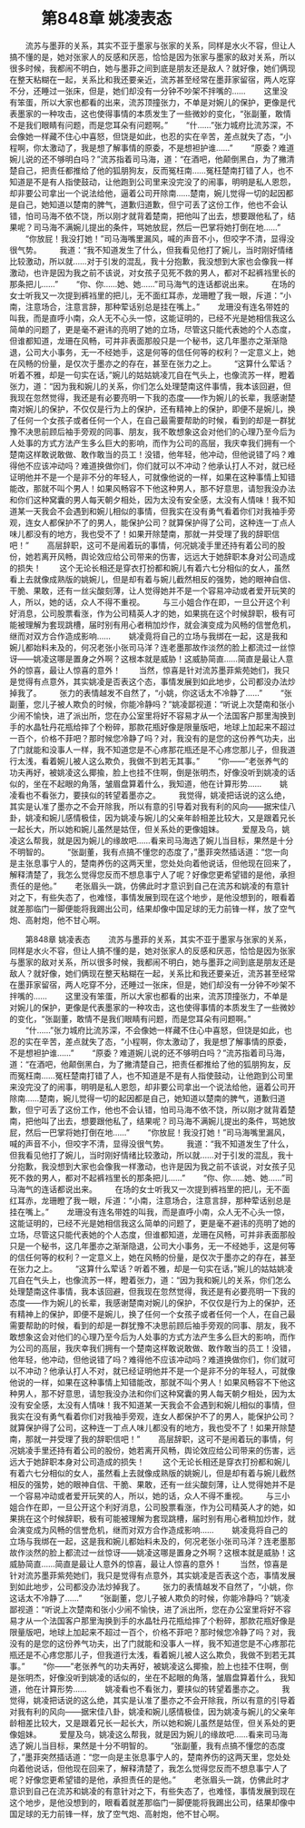 # 　　第848章 姚凌表态
　　流苏与墨菲的关系，其实不亚于墨家与张家的关系，同样是水火不容，但让人搞不懂的是，她对张家人的反感和厌恶，恰恰是因为张家与墨家的敌对关系，所以很多时候，我都闹不明白，她与墨菲之间到底是朋友还是敌人？就好像，她们俩现在整天粘糊在一起，关系比和我还要亲近，流苏甚至经常在墨菲家留宿，两人吃穿不分，还睡过一张床，但是，她们却没有一分钟不吵架不拌嘴的……
　　这里没有笨蛋，所以大家也都看的出来，流苏顶撞张力，不单是对婉儿的保护，更像是代表墨家的一种攻击，这也使得事情的本质发生了一些微妙的变化，“张副董，敢情不是我们眼睛有问题，而是您耳朵有问题啊。”
　　“什……”张力城府比流苏深，不会像她一样藏不住心中喜怒，但饶是如此，也忍的实在辛苦，差点就失了态，“小程啊，你太激动了，我是想了解事情的原委，不是想袒护谁……”
　　“原委？难道婉儿说的还不够明白吗？”流苏指着司马海，道：“在酒吧，他颠倒黑白，为了撇清楚自己，把责任都推给了他的狐朋狗友，反而冤枉南……冤枉楚南打错了人，也不知道是不是有人指使鼓动，让他跑到公司里来没完没了的闹事，明明是私人恩怨，却非要公司拿出一个说法给他，逼着公司开除南……楚南，婉儿觉得一切的起因都是自己，她知道以楚南的脾气，道歉归道歉，但宁可丢了这份工作，他也不会认错，怕司马海不依不饶，所以刚才就背着楚南，把他叫了出去，想要跟他私了，结果呢？司马海不满婉儿提出的条件，骂她放屁，然后一巴掌将她打倒在地……”
　　“你放屁！我没打她！”司马海嘴里漏风，喊的声音不小，但咬字不清，显得没很气势。
　　我道：“我不知道发生了什么，但我看见他打了婉儿，当时刚好情绪比较激动，所以就……对于引发的混乱，我十分抱歉，我没想到大家也会像我一样激动，也许是因为我之前不该说，对女孩子见死不救的男人，都对不起裤裆里长的那条把儿……”
　　“你、你……她、她……”司马海气的连话都说出来。
　　在场的女士听我又一次提到裤裆里的把儿，无不面红耳赤，龙珊瞪了我一眼，斥道：“小南，注意场合，注意言辞，那种荤话别总是挂在嘴上。”
　　龙珊没有连名带姓的叫我，而是直呼小南，众人无不心头一惊，这能证明的，已经不光是她相信我这么简单的问题了，更是毫不避讳的亮明了她的立场，尽管这只能代表她的个人态度，但谁都知道，龙珊在风畅，可并非表面那般只是一个秘书，这几年墨亦之渐渐隐退，公司大小事务，无一不经她手，这是何等的信任何等的权利？一定意义上，她在风畅的份量，是仅次于墨亦之的存在，甚至在张力之上。
　　“这算什么荤话？听着不雅，却是一句实在话，”婉儿的姑姑姚凌兀自在气头上，也像流苏一样，瞪着张力，道：“因为我和婉儿的关系，你们怎么处理楚南这件事情，我本该回避，但我现在忽然觉得，我还是有必要亮明一下我的态度——作为婉儿的长辈，我感谢楚南对婉儿的保护，不仅仅是行为上的保护，还有精神上的保护，即便不是婉儿，换了任何一个女孩子或者任何一个人，在自己最需要帮助的时候，看到的却是一群犹豫不决思前顾后袖手旁观的同事、朋友，我不敢想象这会对他们的心理乃至今后为人处事的方式方法产生多么巨大的影响，而作为公司的高层，我庆幸我们拥有一个楚南这样敢说敢做、敢作敢当的员工！没错，他年轻，他冲动，但他说错了吗？难得他不应该冲动吗？难道换做你们，你们就可以不冲动？他承认打人不对，就已经证明他并不是一个是非不分的年轻人，可就像他说的一样，如果在这种事情上知错能改，那就不叫个男人！如果风畅容不下他这种男人，那不好意思，请恕我没办法和你们这种窝囊的男人每天朝夕相处，因为太没有安全感，太没有人情味！我不知道某一天我会不会遇到和婉儿相似的事情，但我实在没有勇气看着你们对我袖手旁观，连女人都保护不了的男人，能保护公司？就算保护得了公司，这种连一丁点人味儿都没有的地方，我也受不了！如果开除楚南，那就一并受理了我的辞职信吧！”
　　高层辞职，这可不是闹着玩的事情，何况姚凌手里还持有着公司的股份，她若离开风畅，舆论效应给公司带来的伤害，远远大于她辞职本身对公司造成的损失！
　　这个无论长相还是穿衣打扮都和婉儿有着六七分相似的女人，虽然看上去就像成熟版的姚婉儿，但是却有着与婉儿截然相反的强势，她的眼神自信、干脆、果敢，还有一丝尖酸刻薄，让人觉得她并不是一个容易冲动或者爱开玩笑的人，所以，她的话，众人不得不重视。
　　与三小姐合作在即，一旦公开这个利好消息，公司股票看涨，作为公司精英人才的她，如果挑在这个时候辞职，极有可能被理解为套现跳槽，届时别有用心者稍加炒作，就会演变成为风畅的信誉危机，继而对双方合作造成影响……
　　姚凌竟将自己的立场与我绑在一起，这是我和婉儿都始料未及的，何况老张小张司马洋？连老墨那故作淡然的脸上都流过一丝惊讶——姚凌这哪是置身之外啊？这根本就是威胁！这威胁简直……简直是最让人意外的惊喜，最让人惊喜的意外！
　　当然，惊喜是针对流苏墨菲紫苑她们，我只是觉得有点意外，其实姚凌是否表这个态，事情发展到如此地步，公司都没办法炒掉我了。
　　张力的表情越发不自然了，“小姚，你这话太不冷静了……”
　　“张副董，您儿子被人欺负的时候，你能冷静吗？”姚凌鄙视道：“听说上次楚南和张小少闹不愉快，进了派出所，您在办公室里将好不容易才从一个法国客户那里淘换到手的水晶牡丹花瓶给摔了个粉碎，那款花瓶好像是限量版吧，地球上加起来不超过一百个，价格不菲吧？那时候您冷静了吗？对，我没有的是您的这份养气功夫，出了门就能和没事人一样，我不知道您是不心疼那花瓶还是不心疼您那儿子，但我道行太浅，看着婉儿被人这么欺负，我做不到若无其事。”
　　“你——”老张养气的功夫再好，被姚凌这么揶揄，脸上也挂不住啊，倒是张明杰，好像没听到姚凌的话似的，坐在不起眼的角落，皱眉盘算着什么，我知道，他在计算形势……
　　姚凌看也不看张力，要挟似的转望着墨亦之。
　　我觉得，姚凌把话说的这么绝，其实是认准了墨亦之不会开除我，所以有意的引导着对我有利的风向——据宋佳八卦，姚凌和婉儿感情极佳，因为姚凌与婉儿的父亲年龄相差比较大，又是跟着兄长一起长大，所以她和婉儿虽然是姑侄，但关系处的更像姐妹。
　　爱屋及乌，姚凌这么帮我，就是因为婉儿的缘故吧……看来司马海选了婉儿当目标，果然是十分不明智的。
　　“张副董，我有点搞不懂您的态度了，”墨菲突然插话道：“您一向是主张息事宁人的，楚南养伤的这两天里，您处处向着他说话，但他现在回来了，解释清楚了，我怎么觉得您反而不想息事宁人了呢？好像您更希望错的是他，承担责任的是他。”
　　老张眉头一跳，仿佛此时才意识到自己在流苏和姚凌的有意针对之下，有些失态了，也难怪，事情发展到现在这个地步，是他没想到的，眼看着就差那临门一脚便能将我踢出公司，结果却像中国足球的无力前锋一样，放了空气炮、高射炮，他不甘心啊。

　　第848章 姚凌表态
　　流苏与墨菲的关系，其实不亚于墨家与张家的关系，同样是水火不容，但让人搞不懂的是，她对张家人的反感和厌恶，恰恰是因为张家与墨家的敌对关系，所以很多时候，我都闹不明白，她与墨菲之间到底是朋友还是敌人？就好像，她们俩现在整天粘糊在一起，关系比和我还要亲近，流苏甚至经常在墨菲家留宿，两人吃穿不分，还睡过一张床，但是，她们却没有一分钟不吵架不拌嘴的……
　　这里没有笨蛋，所以大家也都看的出来，流苏顶撞张力，不单是对婉儿的保护，更像是代表墨家的一种攻击，这也使得事情的本质发生了一些微妙的变化，“张副董，敢情不是我们眼睛有问题，而是您耳朵有问题啊。”
　　“什……”张力城府比流苏深，不会像她一样藏不住心中喜怒，但饶是如此，也忍的实在辛苦，差点就失了态，“小程啊，你太激动了，我是想了解事情的原委，不是想袒护谁……”
　　“原委？难道婉儿说的还不够明白吗？”流苏指着司马海，道：“在酒吧，他颠倒黑白，为了撇清楚自己，把责任都推给了他的狐朋狗友，反而冤枉南……冤枉楚南打错了人，也不知道是不是有人指使鼓动，让他跑到公司里来没完没了的闹事，明明是私人恩怨，却非要公司拿出一个说法给他，逼着公司开除南……楚南，婉儿觉得一切的起因都是自己，她知道以楚南的脾气，道歉归道歉，但宁可丢了这份工作，他也不会认错，怕司马海不依不饶，所以刚才就背着楚南，把他叫了出去，想要跟他私了，结果呢？司马海不满婉儿提出的条件，骂她放屁，然后一巴掌将她打倒在地……”
　　“你放屁！我没打她！”司马海嘴里漏风，喊的声音不小，但咬字不清，显得没很气势。
　　我道：“我不知道发生了什么，但我看见他打了婉儿，当时刚好情绪比较激动，所以就……对于引发的混乱，我十分抱歉，我没想到大家也会像我一样激动，也许是因为我之前不该说，对女孩子见死不救的男人，都对不起裤裆里长的那条把儿……”
　　“你、你……她、她……”司马海气的连话都说出来。
　　在场的女士听我又一次提到裤裆里的把儿，无不面红耳赤，龙珊瞪了我一眼，斥道：“小南，注意场合，注意言辞，那种荤话别总是挂在嘴上。”
　　龙珊没有连名带姓的叫我，而是直呼小南，众人无不心头一惊，这能证明的，已经不光是她相信我这么简单的问题了，更是毫不避讳的亮明了她的立场，尽管这只能代表她的个人态度，但谁都知道，龙珊在风畅，可并非表面那般只是一个秘书，这几年墨亦之渐渐隐退，公司大小事务，无一不经她手，这是何等的信任何等的权利？一定意义上，她在风畅的份量，是仅次于墨亦之的存在，甚至在张力之上。
　　“这算什么荤话？听着不雅，却是一句实在话，”婉儿的姑姑姚凌兀自在气头上，也像流苏一样，瞪着张力，道：“因为我和婉儿的关系，你们怎么处理楚南这件事情，我本该回避，但我现在忽然觉得，我还是有必要亮明一下我的态度——作为婉儿的长辈，我感谢楚南对婉儿的保护，不仅仅是行为上的保护，还有精神上的保护，即便不是婉儿，换了任何一个女孩子或者任何一个人，在自己最需要帮助的时候，看到的却是一群犹豫不决思前顾后袖手旁观的同事、朋友，我不敢想象这会对他们的心理乃至今后为人处事的方式方法产生多么巨大的影响，而作为公司的高层，我庆幸我们拥有一个楚南这样敢说敢做、敢作敢当的员工！没错，他年轻，他冲动，但他说错了吗？难得他不应该冲动吗？难道换做你们，你们就可以不冲动？他承认打人不对，就已经证明他并不是一个是非不分的年轻人，可就像他说的一样，如果在这种事情上知错能改，那就不叫个男人！如果风畅容不下他这种男人，那不好意思，请恕我没办法和你们这种窝囊的男人每天朝夕相处，因为太没有安全感，太没有人情味！我不知道某一天我会不会遇到和婉儿相似的事情，但我实在没有勇气看着你们对我袖手旁观，连女人都保护不了的男人，能保护公司？就算保护得了公司，这种连一丁点人味儿都没有的地方，我也受不了！如果开除楚南，那就一并受理了我的辞职信吧！”
　　高层辞职，这可不是闹着玩的事情，何况姚凌手里还持有着公司的股份，她若离开风畅，舆论效应给公司带来的伤害，远远大于她辞职本身对公司造成的损失！
　　这个无论长相还是穿衣打扮都和婉儿有着六七分相似的女人，虽然看上去就像成熟版的姚婉儿，但是却有着与婉儿截然相反的强势，她的眼神自信、干脆、果敢，还有一丝尖酸刻薄，让人觉得她并不是一个容易冲动或者爱开玩笑的人，所以，她的话，众人不得不重视。
　　与三小姐合作在即，一旦公开这个利好消息，公司股票看涨，作为公司精英人才的她，如果挑在这个时候辞职，极有可能被理解为套现跳槽，届时别有用心者稍加炒作，就会演变成为风畅的信誉危机，继而对双方合作造成影响……
　　姚凌竟将自己的立场与我绑在一起，这是我和婉儿都始料未及的，何况老张小张司马洋？连老墨那故作淡然的脸上都流过一丝惊讶——姚凌这哪是置身之外啊？这根本就是威胁！这威胁简直……简直是最让人意外的惊喜，最让人惊喜的意外！
　　当然，惊喜是针对流苏墨菲紫苑她们，我只是觉得有点意外，其实姚凌是否表这个态，事情发展到如此地步，公司都没办法炒掉我了。
　　张力的表情越发不自然了，“小姚，你这话太不冷静了……”
　　“张副董，您儿子被人欺负的时候，你能冷静吗？”姚凌鄙视道：“听说上次楚南和张小少闹不愉快，进了派出所，您在办公室里将好不容易才从一个法国客户那里淘换到手的水晶牡丹花瓶给摔了个粉碎，那款花瓶好像是限量版吧，地球上加起来不超过一百个，价格不菲吧？那时候您冷静了吗？对，我没有的是您的这份养气功夫，出了门就能和没事人一样，我不知道您是不心疼那花瓶还是不心疼您那儿子，但我道行太浅，看着婉儿被人这么欺负，我做不到若无其事。”
　　“你——”老张养气的功夫再好，被姚凌这么揶揄，脸上也挂不住啊，倒是张明杰，好像没听到姚凌的话似的，坐在不起眼的角落，皱眉盘算着什么，我知道，他在计算形势……
　　姚凌看也不看张力，要挟似的转望着墨亦之。
　　我觉得，姚凌把话说的这么绝，其实是认准了墨亦之不会开除我，所以有意的引导着对我有利的风向——据宋佳八卦，姚凌和婉儿感情极佳，因为姚凌与婉儿的父亲年龄相差比较大，又是跟着兄长一起长大，所以她和婉儿虽然是姑侄，但关系处的更像姐妹。
　　爱屋及乌，姚凌这么帮我，就是因为婉儿的缘故吧……看来司马海选了婉儿当目标，果然是十分不明智的。
　　“张副董，我有点搞不懂您的态度了，”墨菲突然插话道：“您一向是主张息事宁人的，楚南养伤的这两天里，您处处向着他说话，但他现在回来了，解释清楚了，我怎么觉得您反而不想息事宁人了呢？好像您更希望错的是他，承担责任的是他。”
　　老张眉头一跳，仿佛此时才意识到自己在流苏和姚凌的有意针对之下，有些失态了，也难怪，事情发展到现在这个地步，是他没想到的，眼看着就差那临门一脚便能将我踢出公司，结果却像中国足球的无力前锋一样，放了空气炮、高射炮，他不甘心啊。
